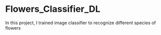 # Flowers_Classifier_DL
In this project, I trained image classifier to recognize different species of flowers
